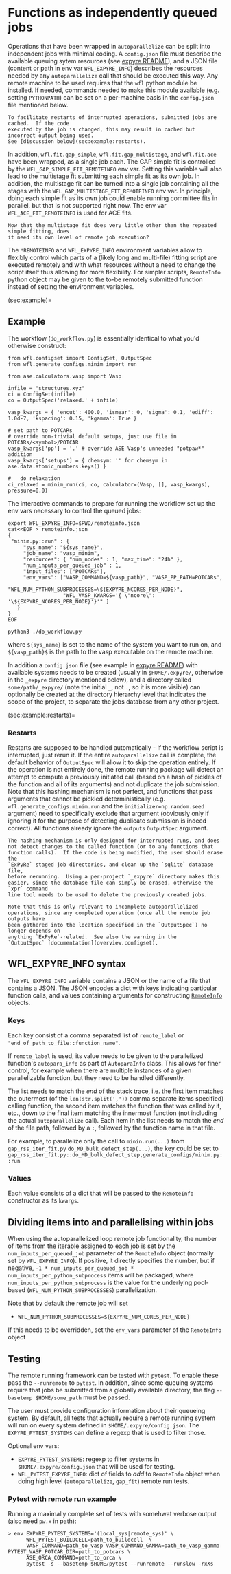 
# Functions as independently queued jobs

Operations that have been wrapped in `autoparallelize` can be split into independent jobs with minimal
coding.  A `config.json` file must describe the available queuing sytem resources (see
[expyre README](https://github.com/libAtoms/ExPyRe#readme)), and a JSON file (content or path in
env var `WFL_EXPYRE_INFO`) describes the resources needed by any `autoparallelize` call that
should be executed this way.  Any remote machine to be used requires that the `wfl` python
module be installed.  If needed, commands needed to make this module available (e.g. setting `PYTHONPATH`)
can be set on a per-machine basis in the `config.json` file mentioned below.

```{warning}
To facilitate restarts of interrupted operations, submitted jobs are cached.  If the code 
executed by the job is changed, this may result in cached but incorrect output being used.
See [discussion below](sec:example:restarts).
```

In addition, `wfl.fit.gap_simple`, `wfl.fit.gap_multistage`, and `wfl.fit.ace` have been wrapped, as a single
job each.  The GAP simple fit is controlled by the `WFL_GAP_SIMPLE_FIT_REMOTEINFO` env var.  Setting
this variable will also lead to the multistage fit submitting each simple fit as its own job.
In addition, the multistage fit can be turned into a single job containing all the stages
with the `WFL_GAP_MULTISTAGE_FIT_REMOTEINFO` env var.  In principle, doing each simple fit
as its own job could enable running committee fits in parallel, but that is not supported right now.
The env var `WFL_ACE_FIT_REMOTEINFO` is used for ACE fits.

```{note}
Now that the multistage fit does very little other than the repeated simple fitting, does
it need its own level of remote job execution?
```

The `*REMOTEINFO` and `WFL_EXPYRE_INFO` environment variables allow to flexibly control which parts of 
a (likely long and multi-file) fitting script are executed remotely and with what resources without a need
to change the script itself thus allowing for more flexibility. For simpler scripts, `RemoteInfo` python object
may be given to the to-be remotely submitted function instead of setting the environment variables. 


(sec:example)=
## Example

The workflow (`do_workflow.py`) is essentially identical to what you'd otherwise construct:
```
from wfl.configset import ConfigSet, OutputSpec
from wfl.generate_configs.minim import run

from ase.calculators.vasp import Vasp

infile = "structures.xyz"
ci = ConfigSet(infile)
co = OutputSpec('relaxed.' + infile)

vasp_kwargs = { 'encut': 400.0, 'ismear': 0, 'sigma': 0.1, 'ediff': 1.0d-7, 'kspacing': 0.15, 'kgamma': True }

# set path to POTCARs
# override non-trivial default setups, just use file in POTCARs/<symbol>/POTCAR
vasp_kwargs['pp'] = '.' # override ASE Vasp's unneeded "potpaw*" addition
vasp_kwargs['setups'] = { chemsym: '' for chemsym in ase.data.atomic_numbers.keys() }

#   do relaxation
ci_relaxed = minim_run(ci, co, calculator=(Vasp, [], vasp_kwargs), pressure=0.0)
```

The interactive commands to prepare for running the workflow set up the env vars necessary to control the queued jobs:
```
export WFL_EXPYRE_INFO=$PWD/remoteinfo.json
cat<<EOF > remoteinfo.json
{
 "minim.py::run" : {
     "sys_name": "${sys_name}",
     "job_name": "vasp_minim",
     "resources": { "num_nodes" : 1, "max_time": "24h" },
     "num_inputs_per_queued_job" : 1,
     "input_files": ["POTCARs"],
     "env_vars": ["VASP_COMMAND=${vasp_path}", "VASP_PP_PATH=POTCARs",
                  "WFL_NUM_PYTHON_SUBPROCESSES=\${EXPYRE_NCORES_PER_NODE}",
                  "WFL_VASP_KWARGS='{ \"ncore\": '\${EXPYRE_NCORES_PER_NODE}'}'" ]
   }
}
EOF

python3 ./do_workflow.py
```
where `${sys_name}` is set to the name of the system you want to run on, and `${vasp_path}$`
is the path to the vasp executable on the remote machine.

In addition a `config.json` file (see example in [expyre README](https://github.com/libAtoms/ExPyRe#readme))
with available systems needs to be created
(usually in `$HOME/.expyre/`, otherwise in the `_expyre` directory
mentioned below), and a directory called `some/path/_expyre/` (note
the initial `_`, not `.`, so it is more visible) can optionally be created at
the directory hierarchy level that indicates the scope of the project,
to separate the jobs database from any other project.

(sec:example:restarts)=
### Restarts

Restarts are supposed to be handled automatically - if the workflow script is
interrupted, just rerun it.  If the entire `autoparallelize` call is complete,
the default behavior of `OutputSpec` will allow
it to skip the operation entirely.  If the operation is not entirely done,
the remote running package will detect an attempt to compute a previously
initiated call (based on a hash of pickles of the function and all of its
arguments) and not duplicate the job submission.  Note that this hashing
mechanism is not perfect, and functions that pass arguments that cannot be
pickled deterministically (e.g. `wfl.generate_configs.minim.run` and the
`initializer=np.random.seed` argument) need to specifically exclude that
argument (obviously only if ignoring it for the purpose of detecting
duplicate submission is indeed correct).  All functions already ignore the
`outputs` `OutputSpec` argument.

```{warning}
The hashing mechanism is only designed for interrupted runs, and does
not detect changes to the called function (or to any functions that
function calls).  If the code is being modified, the user should erase the
`ExPyRe` staged job directories, and clean up the `sqlite` database file,
before rerunning.  Using a per-project `_expyre` directory makes this
easier, since the database file can simply be erased, otherwise the `xpr` command
line tool needs to be used to delete the previously created jobs.

Note that this is only relevant to incomplete autoparallelized
operations, since any completed operation (once all the remote job outputs have
been gathered into the location specified in the `OutputSpec`) no longer depends on 
anything `ExPyRe`-related.  See also the warning in the 
`OutputSpec` [documentation](overview.configset).
```

## WFL\_EXPYRE\_INFO syntax

The `WFL_EXPYRE_INFO` variable contains a JSON or the name of a file that contains a JSON.  The JSON encodes a dict with keys
indicating particular function calls, and values containing arguments for constructing 
[`RemoteInfo`](wfl.autoparallelize.remoteinfo.RemoteInfo) objects.


### Keys

Each key consist of a comma separated list of `remote_label` or `"end_of_path_to_file::function_name"`.  

If `remote_label` is used, its value needs to be given to the parallelized function's `autopara_info` as part of `AutoparaInfo` class. This allows for finer control, for example when there are multiple instances of a given parallelizable function, but they need to be handled differently. 

The list needs to match the _end_ of the stack trace, i.e. the first item matches the outermost (of the `len(str.split(','))` comma separate items specified) calling function, the second item matches the function that was called by it, etc., down to the final item matching the innermost function (not including the actual `autoparallelize` call). Each item in the list needs to match the _end_ of the file path, followed by a `:`, followed by the function name in that file.

For example, to parallelize only the call to `minin.run(...)` from `gap_rss_iter_fit.py` `do_MD_bulk_defect_step(...)`, the key could be set to ```gap_rss_iter_fit.py::do_MD_bulk_defect_step,generate_configs/minim.py::run```

### Values

Each value consists of a dict that will be passed to the `RemoteInfo` constructor as its `kwargs`.


## Dividing items into and parallelising within jobs

When using the autoparallelized loop remote job functionality, the number of items from the iterable assigned to each job is set by the `num_inputs_per_queued_job` parameter of the `RemoteInfo` object (normally set by `WFL_EXPYRE_INFO`).  If positive, it directly specifies the number, but if negative, `-1 * num_inputs_per_queued_job * num_inputs_per_python_subprocess` items will be packaged, where `num_inputs_per_python_subprocess` is the value for the underlying pool-based (`WFL_NUM_PYTHON_SUBPROCESSES`) parallelization.

Note that by default the remote job will set
- `WFL_NUM_PYTHON_SUBPROCESSES=${EXPYRE_NUM_CORES_PER_NODE}`

If this needs to be overridden, set the `env_vars` parameter of the `RemoteInfo` object

## Testing

The remote running framework can be tested with `pytest`.  To enable
these pass the `--runremote` to `pytest`.  In addition, since some
queuing systems require that jobs be submitted from a globally available
directory, the flag `--basetemp $HOME/some_path` must be passed.

The user must provide configuration information about their queueing
system.  By default, all tests that actually require a remote running system
will run on every system defined in `$HOME/.expyre/config.json`.  The
`EXPYRE_PYTEST_SYSTEMS` can define a regexp that is used to filter those.

Optional env vars:
 - `EXPYRE_PYTEST_SYSTEMS`: regexp to filter systems in `$HOME/.expyre/config.json` that will
   be used for testing.
 - `WFL_PYTEST_EXPYRE_INFO`: dict of fields to _add_ to `RemoteInfo` object when doing high
   level (`autoparallelize`, `gap_fit`) remote run tests.

### Pytest with remote run example
Running a maximally complete set of tests with somehwat verbose output (also need `pw.x`
in path):
```
> env EXPYRE_PYTEST_SYSTEMS='(local_sys|remote_sys)' \
      WFL_PYTEST_BUILDCELL=path_to_buildcell  \
      VASP_COMMAND=path_to_vasp VASP_COMMAND_GAMMA=path_to_vasp_gamma PYTEST_VASP_POTCAR_DIR=path_to_potcars \
      ASE_ORCA_COMMAND=path_to_orca \
      pytest -s --basetemp $HOME/pytest --runremote --runslow -rxXs
```

